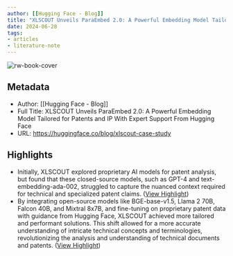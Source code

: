 ```yaml
---
author: [[Hugging Face - Blog]]
title: "XLSCOUT Unveils ParaEmbed 2.0: A Powerful Embedding Model Tailored for Patents and IP With Expert Support From Hugging Face"
date: 2024-06-28
tags: 
- articles
- literature-note
---
```

![rw-book-cover](https://huggingface.co/front/thumbnails/v2-2.png)

## Metadata
- Author: [[Hugging Face - Blog]]
- Full Title: XLSCOUT Unveils ParaEmbed 2.0: A Powerful Embedding Model Tailored for Patents and IP With Expert Support From Hugging Face
- URL: https://huggingface.co/blog/xlscout-case-study

## Highlights
- Initially, XLSCOUT explored proprietary AI models for patent analysis, but found that these closed-source models, such as GPT-4 and text-embedding-ada-002, struggled to capture the nuanced context required for technical and specialized patent claims. ([View Highlight](https://read.readwise.io/read/01j1dmwvyqkvgkd5qntxjp07bb))
- By integrating open-source models like BGE-base-v1.5, Llama 2 70B, Falcon 40B, and Mixtral 8x7B, and fine-tuning on proprietary patent data with guidance from Hugging Face, XLSCOUT achieved more tailored and performant solutions. This shift allowed for a more accurate understanding of intricate technical concepts and terminologies, revolutionizing the analysis and understanding of technical documents and patents. ([View Highlight](https://read.readwise.io/read/01j1dmx1fpqj2d4qms2se6xjac))
